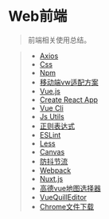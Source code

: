 # Web前端

> 前端相关使用总结。  

> * [Axios](../frontend/axios.md)
> * [Css](../frontend/css.md)
> * [Npm](../frontend/npm.md)
> * [移动端vw适配方案](../frontend/vw.md)
> * [Vue.js](../frontend/vuejs.md)
> * [Create React App](../frontend/cra.md)
> * [Vue Cli](../frontend/vue-cli.md)
> * [Js Utils](../frontend/js-utils.md)
> * [正则表达式](../frontend/regular.md)
> * [ESLint](../frontend/eslint.md)
> * [Less](../frontend/less.md)
> * [Canvas](../frontend/canvas.md)
> * [防抖节流](../frontend/debounce-throttle.md)
> * [Webpack](../frontend/webpack.md)
> * [Nuxt.js](../frontend/nuxtjs.md)
> * [高德vue地图选择器](../frontend/amap-selector.md)
> * [VueQuillEditor](../frontend/vue-quill-editor.md)
> * [Chrome文件下载](../frontend/chrome-download.md)